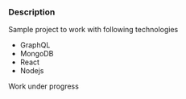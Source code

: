 ### Description

Sample project to work with following technologies
- GraphQL
- MongoDB
- React
- Nodejs

Work under progress